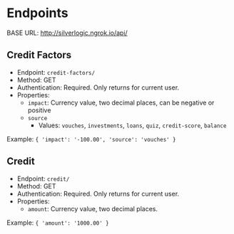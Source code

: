 # Endpoints

BASE URL: http://silverlogic.ngrok.io/api/

## Credit Factors

- Endpoint: `credit-factors/`
- Method: GET
- Authentication: Required. Only returns for current user.
- Properties:
    - `impact`: Currency value, two decimal places, can be negative or positive
    - `source`
        - Values: `vouches`, `investments`, `loans`, `quiz`, `credit-score`, `balance`

Example:
``
{
    'impact': '-100.00', 'source': 'vouches'
}
``

## Credit

- Endpoint: `credit/`
- Method: GET
- Authentication: Required. Only returns for current user.
- Properties:
    - `amount`: Currency value, two decimal places.
   
Example:
``
{
    'amount': '1000.00'
}
``